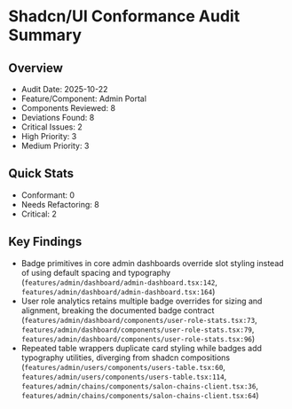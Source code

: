 # Shadcn/UI Conformance Audit Summary

## Overview
- Audit Date: 2025-10-22
- Feature/Component: Admin Portal
- Components Reviewed: 8
- Deviations Found: 8
- Critical Issues: 2
- High Priority: 3
- Medium Priority: 3

## Quick Stats
- Conformant: 0
- Needs Refactoring: 8
- Critical: 2

## Key Findings
- Badge primitives in core admin dashboards override slot styling instead of using default spacing and typography (`features/admin/dashboard/admin-dashboard.tsx:142`, `features/admin/dashboard/admin-dashboard.tsx:164`)
- User role analytics retains multiple badge overrides for sizing and alignment, breaking the documented badge contract (`features/admin/dashboard/components/user-role-stats.tsx:73`, `features/admin/dashboard/components/user-role-stats.tsx:79`, `features/admin/dashboard/components/user-role-stats.tsx:96`)
- Repeated table wrappers duplicate card styling while badges add typography utilities, diverging from shadcn compositions (`features/admin/users/components/users-table.tsx:60`, `features/admin/users/components/users-table.tsx:114`, `features/admin/chains/components/salon-chains-client.tsx:36`, `features/admin/chains/components/salon-chains-client.tsx:64`)
